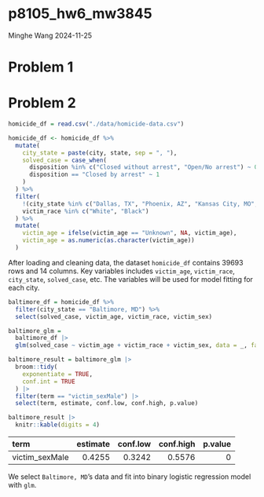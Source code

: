 p8105_hw6_mw3845
================
Minghe Wang
2024-11-25

# Problem 1

# Problem 2

``` r
homicide_df = read.csv("./data/homicide-data.csv")

homicide_df <- homicide_df %>% 
  mutate(
    city_state = paste(city, state, sep = ", "),
    solved_case = case_when(
      disposition %in% c("Closed without arrest", "Open/No arrest") ~ 0,
      disposition == "Closed by arrest" ~ 1
    )
  ) %>% 
  filter(
    !(city_state %in% c("Dallas, TX", "Phoenix, AZ", "Kansas City, MO", "Tulsa, AL")) &
    victim_race %in% c("White", "Black")
  ) %>% 
  mutate(
    victim_age = ifelse(victim_age == "Unknown", NA, victim_age),
    victim_age = as.numeric(as.character(victim_age))
  )
```

After loading and cleaning data, the dataset `homicide_df` contains
39693 rows and 14 columns. Key variables includes `victim_age`,
`victim_race`, `city_state`, `solved_case`, etc. The variables will be
used for model fitting for each city.

``` r
baltimore_df = homicide_df %>% 
  filter(city_state == "Baltimore, MD") %>% 
  select(solved_case, victim_age, victim_race, victim_sex)

baltimore_glm = 
  baltimore_df |> 
  glm(solved_case ~ victim_age + victim_race + victim_sex, data = _, family = binomial())

baltimore_result = baltimore_glm |> 
  broom::tidy(
    exponentiate = TRUE,
    conf.int = TRUE
  ) |> 
  filter(term == "victim_sexMale") |>
  select(term, estimate, conf.low, conf.high, p.value)

baltimore_result |> 
  knitr::kable(digits = 4)
```

| term           | estimate | conf.low | conf.high | p.value |
|:---------------|---------:|---------:|----------:|--------:|
| victim_sexMale |   0.4255 |   0.3242 |    0.5576 |       0 |

We select `Baltimore, MD`’s data and fit into binary logistic regression
model with `glm`.
